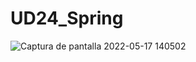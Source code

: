 # UD24_Spring
![Captura de pantalla 2022-05-17 140502](https://user-images.githubusercontent.com/97692045/168809243-5b7c93da-d409-49e0-b14c-28bb93812100.jpg)
